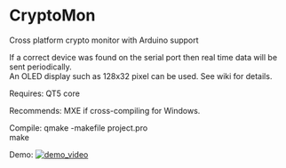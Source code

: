 # CryptoMon
Cross platform crypto monitor with Arduino support

If a correct device was found on the serial port then real time data will be sent periodically.  
An OLED display such as 128x32 pixel can be used. See wiki for details.

Requires:
QT5 core

Recommends:
MXE if cross-compiling for Windows.

Compile:
qmake -makefile project.pro  
make

Demo:
[![demo_video](https://img.youtube.com/vi/djXWdDOxsqg/0.jpg)](https://www.youtube.com/watch?v=djXWdDOxsqg)
